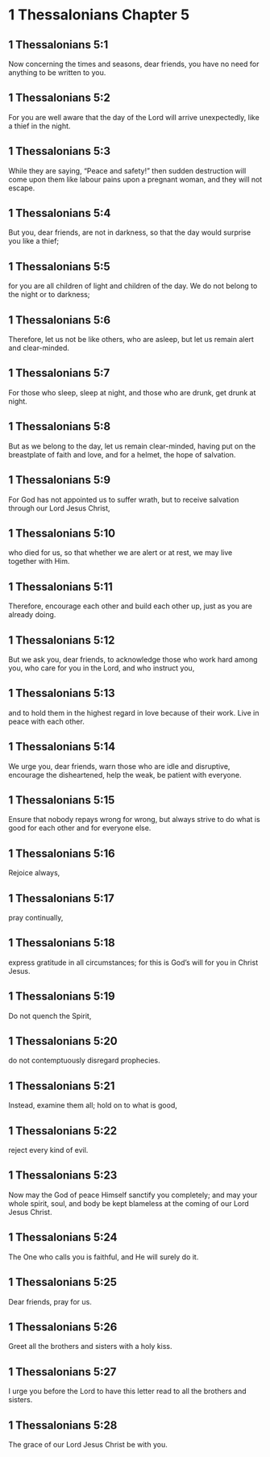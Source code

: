 # 1 Thessalonians Chapter 5

## 1 Thessalonians 5:1

Now concerning the times and seasons, dear friends, you have no need for anything to be written to you.

## 1 Thessalonians 5:2

For you are well aware that the day of the Lord will arrive unexpectedly, like a thief in the night.

## 1 Thessalonians 5:3

While they are saying, “Peace and safety!” then sudden destruction will come upon them like labour pains upon a pregnant woman, and they will not escape.

## 1 Thessalonians 5:4

But you, dear friends, are not in darkness, so that the day would surprise you like a thief;

## 1 Thessalonians 5:5

for you are all children of light and children of the day. We do not belong to the night or to darkness;

## 1 Thessalonians 5:6

Therefore, let us not be like others, who are asleep, but let us remain alert and clear-minded.

## 1 Thessalonians 5:7

For those who sleep, sleep at night, and those who are drunk, get drunk at night.

## 1 Thessalonians 5:8

But as we belong to the day, let us remain clear-minded, having put on the breastplate of faith and love, and for a helmet, the hope of salvation.

## 1 Thessalonians 5:9

For God has not appointed us to suffer wrath, but to receive salvation through our Lord Jesus Christ,

## 1 Thessalonians 5:10

who died for us, so that whether we are alert or at rest, we may live together with Him.

## 1 Thessalonians 5:11

Therefore, encourage each other and build each other up, just as you are already doing.

## 1 Thessalonians 5:12

But we ask you, dear friends, to acknowledge those who work hard among you, who care for you in the Lord, and who instruct you,

## 1 Thessalonians 5:13

and to hold them in the highest regard in love because of their work. Live in peace with each other.

## 1 Thessalonians 5:14

We urge you, dear friends, warn those who are idle and disruptive, encourage the disheartened, help the weak, be patient with everyone.

## 1 Thessalonians 5:15

Ensure that nobody repays wrong for wrong, but always strive to do what is good for each other and for everyone else.

## 1 Thessalonians 5:16

Rejoice always,

## 1 Thessalonians 5:17

pray continually,

## 1 Thessalonians 5:18

express gratitude in all circumstances; for this is God’s will for you in Christ Jesus.

## 1 Thessalonians 5:19

Do not quench the Spirit,

## 1 Thessalonians 5:20

do not contemptuously disregard prophecies.

## 1 Thessalonians 5:21

Instead, examine them all; hold on to what is good,

## 1 Thessalonians 5:22

reject every kind of evil.

## 1 Thessalonians 5:23

Now may the God of peace Himself sanctify you completely; and may your whole spirit, soul, and body be kept blameless at the coming of our Lord Jesus Christ.

## 1 Thessalonians 5:24

The One who calls you is faithful, and He will surely do it.

## 1 Thessalonians 5:25

Dear friends, pray for us.

## 1 Thessalonians 5:26

Greet all the brothers and sisters with a holy kiss.

## 1 Thessalonians 5:27

I urge you before the Lord to have this letter read to all the brothers and sisters.

## 1 Thessalonians 5:28

The grace of our Lord Jesus Christ be with you.
